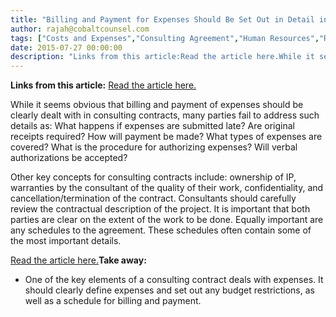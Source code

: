 ```yaml
---
title: "Billing and Payment for Expenses Should Be Set Out in Detail in Consulting Contracts"
author: rajah@cobaltcounsel.com
tags: ["Costs and Expenses","Consulting Agreement","Human Resources","Rajah"]
date: 2015-07-27 00:00:00
description: "Links from this article:Read the article here.While it seems obvious that billing and payment of expenses should be clearly dealt with in c..."
---
```


**Links from this article:**
[Read the article here.](http://smallbusiness.chron.com/key-elements-consulting-contract-55557.html)

While it seems obvious that billing and payment of expenses should be clearly dealt with in consulting contracts, many parties fail to address such details as: What happens if expenses are submitted late? Are original receipts required? How will payment be made? What types of expenses are covered? What is the procedure for authorizing expenses? Will verbal authorizations be accepted?

Other key concepts for consulting contracts include: ownership of IP, warranties by the consultant of the quality of their work, confidentiality, and cancellation/termination of the contract. Consultants should carefully review the contractual description of the project. It is important that both parties are clear on the extent of the work to be done. Equally important are any schedules to the agreement. These schedules often contain some of the most important details.

[Read the article here.](http://smallbusiness.chron.com/key-elements-consulting-contract-55557.html)**Take away:**
- One of the key elements of a consulting contract deals with expenses. It should clearly define expenses and set out any budget restrictions, as well as a schedule for billing and payment.